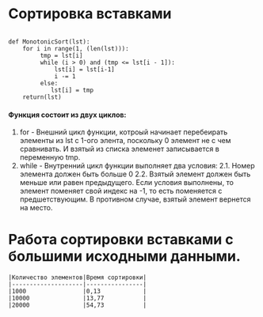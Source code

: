 # Сортировка вставками
```

def MonotonicSort(lst):
    for i in range(1, (len(lst))):
         tmp = lst[i]
         while (i > 0) and (tmp <= lst[i - 1]):
             lst[i] = lst[i-1]
             i -= 1
         else:
            lst[i] = tmp
    return(lst)

```
#### Функция состоит из двух циклов: 
   1. for - Внешний цикл функции, котроый начинает перебеирать элементы из lst c 1-ого элента, поскольку 0 элемент не с чем сравнивать. И взятый из списка элеменет записывается в переменную tmp.
   2. while - Внутренний цикл функции выполняет два условия:
   2.1. Номер элемента должен быть больше 0
   2.2. Взятый элемент должен быть меньше или равен предыдущего.
   Если условия выполнены, то элемент поменяет свой индекс на -1, то есть поменяется с предшетствующим. 
   В противном случае, взятый элемент вернется на место.

# Работа сортировки вставками с большими исходными данными.

```
|Количество элементов|Время сортировки|
|--------------------|----------------|
|1000                |0,13            |
|10000               |13,77           |
|20000               |54,73           |
```
